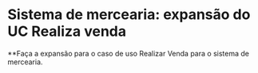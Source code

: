 # Sistema de mercearia: expansão do UC Realiza venda 
**Faça a expansão para o caso de uso Realizar Venda para o sistema de mercearia.
